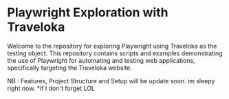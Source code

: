 # Playwright Exploration with Traveloka

Welcome to the repository for exploring Playwright using Traveloka as the testing object. This repository contains scripts and examples demonstrating the use of Playwright for automating and testing web applications, specifically targeting the Traveloka website.

NB : Features, Project Structure and Setup will be update soon. im sleepy right now. *if I don't forget LOL
